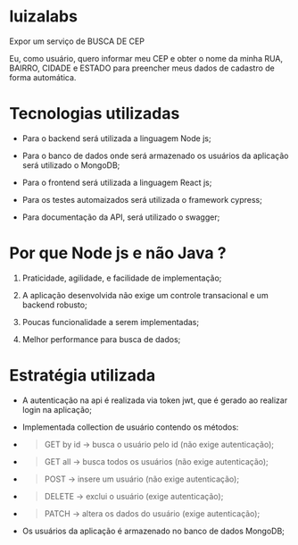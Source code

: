 # luizalabs
Expor um serviço de BUSCA DE CEP

Eu, como usuário, quero informar meu CEP e obter o nome da minha RUA, BAIRRO, CIDADE e ESTADO para preencher meus dados de cadastro de forma automática.


# Tecnologias utilizadas
- Para o backend será utilizada a linguagem Node js;

- Para o banco de dados onde será armazenado os usuários da aplicação será utilizado o MongoDB;

- Para o frontend será utilizada a linguagem React js;

- Para os testes automaizados será utilizada o framework cypress;

- Para documentação da API, será utilizado o swagger;


# Por que Node js e não Java ?
1. Praticidade, agilidade, e facilidade de implementação;

2. A aplicação desenvolvida não exige um controle transacional e um backend robusto;

3. Poucas funcionalidade a serem implementadas;

4. Melhor performance para busca de dados;


# Estratégia utilizada
- A autenticação na api é realizada via token jwt, que é gerado ao realizar login na aplicação;
- Implementada collection de usuário contendo os métodos:
- > GET by id -> busca o usuário pelo id (não exige autenticação);

- > GET all -> busca todos os usuários (não exige autenticação);

- > POST -> insere um usuário (não exige autenticação);

- > DELETE -> exclui o usuário (exige autenticação);

- > PATCH -> altera os dados do usuário (exige autenticação);

- Os usuários da aplicação é armazenado no banco de dados MongoDB;
